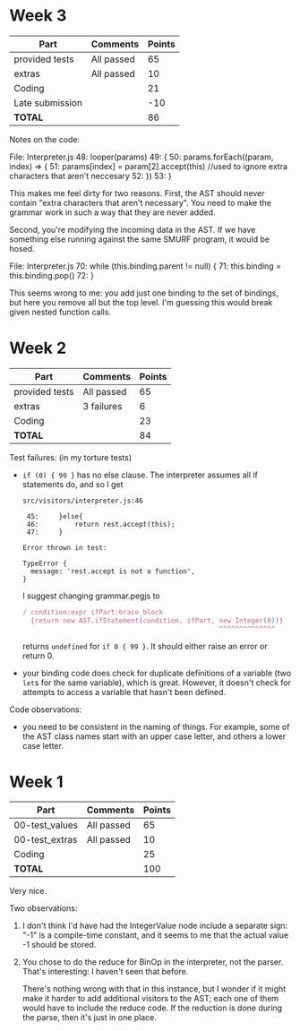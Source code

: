 # Week 3

| Part           | Comments    | Points |
|----------------|-------------|--------|
| provided tests | All passed  |     65 |
| extras         | All passed  |     10 |  ** very nice **
| Coding         |             |     21 |
| Late submission|             |    -10 |
| **TOTAL**      |             |     86 |

Notes on the code:

File: Interpreter.js
48:   looper(params)
49:   {
50:     params.forEach((param, index) => {
51:       params[index] = param[2].accept(this) //used to ignore extra characters that aren't neccesary
52:     })
53:   }

This makes me feel dirty for two reasons. First, the AST should never
contain "extra characters that aren't necessary". You need to make the
grammar work in such a way that they are never added.

Second, you're modifying the incoming data in the AST. If we have
something else running against the same SMURF program, it would be hosed.


File: Interpreter.js
70:     while (this.binding.parent != null) {
71:       this.binding = this.binding.pop()
72:     }

This seems wrong to me: you add just one binding to the set of bindings,
but here you remove all but the top level. I'm guessing this would break
given nested function calls.

# Week 2

| Part           | Comments    | Points |
|----------------|-------------|--------|
| provided tests | All passed  |     65 |
| extras         | 3 failures  |      6 |
| Coding         |             |     23 |
| **TOTAL**      |             |     84 |

Test failures:  (in my torture tests)

- `if (0) { 99 }` has no else clause. The interpreter assumes all
  if statements do, and so I get

  ~~~
  src/visitors/interpreter.js:46

   45:     }else{
   46:         return rest.accept(this);
   47:     }

  Error thrown in test:

  TypeError {
    message: 'rest.accept is not a function',
  }
  ~~~

  I suggest changing grammar.pegjs to

  ~~~ js
  / condition:expr ifPart:brace_block
    {return new AST.ifStatement(condition, ifPart, new Integer(0))}
                                                   ^^^^^^^^^^^^^^
   ~~~

  returns `undefined` for `if 0 { 99 }`. It should either raise an error
  or return 0.

- your binding code does check for duplicate definitions of a variable
  (two `let`s for the same variable), which is great. However, it
  doesn't check for attempts to access a variable that hasn't been
  defined.

Code observations:

- you need to be consistent in the naming of things. For example, some
  of the AST class names start with an upper case letter, and others a
  lower case letter.



# Week 1

| Part           | Comments    | Points |
|----------------|-------------|--------|
| 00-test_values | All passed  |     65 |
| 00-test_extras | All passed  |     10 |
| Coding         |             |     25 |
| **TOTAL**      |             |    100 |

Very nice.

Two observations:

1. I don't think I'd have had the IntegerValue node include a separate
   sign: "-1" is a compile-time constant, and it seems to me that the
   actual value -1 should be stored.

2. You chose to do the reduce for BinOp in the interpreter, not the
   parser. That's interesting: I haven't seen that before.

   There's nothing wrong with that in this instance, but I wonder if it
   might make it harder to add additional visitors to the AST; each one
   of them would have to include the reduce code. If the reduction is
   done during the parse, then it's just in one place.
